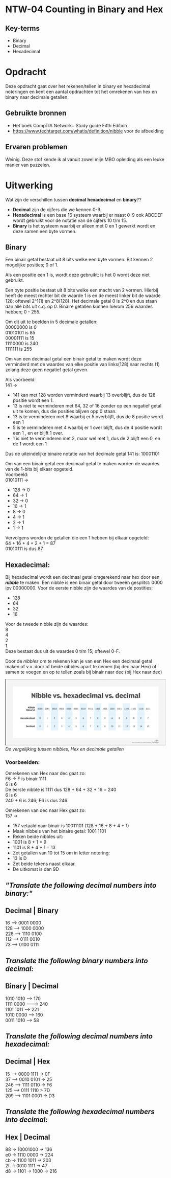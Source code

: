 # NTW-04 Counting in Binary and Hex


## Key-terms
- Binary
- Decimal
- Hexadecimal

# Opdracht
Deze opdracht gaat over het rekenen/tellen in binary en hexadecimal noteringen en kent een aantal opdrachten tot het omrekenen van hex en binary naar decimale getallen.


## Gebruikte bronnen
- Het boek CompTIA Network+ Study guide Fifth Edition
- https://www.techtarget.com/whatis/definition/nibble voor de afbeelding

## Ervaren problemen
Weinig. Deze stof kende ik al vanuit zowel mijn MBO opleiding als een leuke manier van puzzelen. 

# Uitwerking
Wat zijn de verschillen tussen **decimal** **hexadecimal** en **binary**??
- **Decimal** zijn de cijfers die we kennen 0-9.
- **Hexadecimal** is een base 16 systeem waarbij er naast 0-9 ook ABCDEF wordt gebruikt voor de notatie van de cijfers 10 t/m 15.
- **Binary** is het systeem waarbij er alleen met 0 en 1 gewerkt wordt en deze samen een byte vormen. 

## Binary
Een binair getal bestaat uit 8 bits welke een byte vormen. Bit kennen 2 mogelijke posities; 0 of 1.  

Als een positie een 1 is, wordt deze gebruikt; is het 0 wordt deze niet gebruikt.  

Een byte positie bestaat uit 8 bits welke een macht van 2 vormen. Hierbij heeft de meest rechter bit de waarde 1 is en de meest linker bit de waarde 128; oftewel 2^1(1) en 2^8(128). Het decimale getal 0 is 2^0 en dus staan dan alle bits uit c.q. op 0.
Binaire getallen kunnen hierom 256 waardes hebben; 0 - 255.


Om dit uit te beelden in 5 decimale getallen:  
00000000  is 0   
01010101 is 85  
00001111 is 15  
11110000 is 240   
1111111 is 255  

Om van een decimaal getal een binair getal te maken wordt deze verminderd met de waardes van elke positie van links(128) naar rechts (1) zolang deze geen negatief getal geven.  

Als voorbeeld:  
141 ->
- 141 kan met 128 worden verminderd waarbij 13 overblijft, dus de 128 positie wordt een 1.
- 13 is niet te verminderen met 64, 32 of 16 zonder op een negatief getal uit te komen, dus die posities blijven opp 0 staan. 
- 13 is te verminderen met 8 waarbij er 5 overblijft, dus de 8 positie wordt een 1 
- 5 is te verminderen met 4 waarbij er 1 over blijft, dus de 4 positie wordt een 1 , en er blijft 1 over.
- 1 is niet te verminderen met 2, maar wel met 1, dus de 2 blijft een 0, en de 1 wordt een 1   

Dus de uiteindelijke binaire notatie van het decimale getal 141 is: 10001101


Om van een binair getal een decimaal getal te maken worden de waardes van de 1-bits bij elkaar opgeteld.  
Voorbeeld:  
01010111 ->
- 128 -> 0   
- 64 -> 1  
- 32 -> 0  
- 16 -> 1  
- 8 -> 0  
- 4 -> 1  
- 2 -> 1  
- 1 -> 1 

Vervolgens worden de getallen die een 1 hebben bij elkaar opgeteld:  
64 + 16 + 4 + 2 + 1 = 87  
01010111 is dus 87



## Hexadecimal:
Bij hexadecimal wordt een decimaal getal omgerekend naar hex door een **_nibble_** te maken. Een nibble is een binair getal door tweeën gesplitst: 0000 ipv 00000000. 
Voor de eerste nibble zijn de waardes van de postities:  
- 128  
- 64  
- 32  
- 16  


Voor de tweede nibble zijn de waardes:  
8  
4  
2   
1  
Deze bestaat dus uit de waardes 0 t/m 15; oftewel 0-F.

Door de *nibbles* om te rekenen kan je van een Hex een decimaal getal maken of v.v. door of beide nibbles apart te nemen (bij dec naar Hex) of samen te voegen en op te tellen zoals bij binair naar dec (bij Hex naar dec) 

![De vergelijking tussen nibbles, Hex en decimale getallen](/00_includes/Networking_Images/nibble_hex_dec.png)
*De vergelijking tussen nibbles, Hex en decimale getallen*

### Voorbeelden:  
Omrekenen van Hex naar dec gaat zo:   
F6 ->
F is binair 1111  
6 is 6   
De eerste nibble is 1111 dus 128 + 64 + 32 + 16 = 240  
6 is 6  
240 + 6 is 246; F6 is dus 246.

Omrekenen van dec naar Hex gaat zo:  
157 ->
- 157 vetaald naar binair is 10011101  (128 + 16 + 8 + 4 + 1)
- Maak nibbels van het binaire getal: 1001 1101   
- Reken beide nibbles uit:
- 1001 is 8 + 1 = 9 
- 1101 is 8 + 4 + 1 = 13  
- Zet getallen van 10 tot 15 om in letter notering: 
- 13 is D  
- Zet beide tekens naast elkaar.
- De uitkomst is dan 9D



## *"Translate the following decimal numbers into binary:"* 

Decimal | Binary  
---
16   --> 0001 0000   
128 -->  1000 0000  
228 --> 1110 0100  
112 --> 0111 0010  
73  --> 0100 0111




## *Translate the following binary numbers into decimal:*  
Binary | Decimal 
---
1010 1010 --> 170  
1111 0000 ---> 240  
1101 1011 --> 221  
1010 0000 --> 160  
0011 1010 --> 58  




## *Translate the following decimal numbers into hexadecimal:*  
Decimal | Hex
---
15 --> 0000 1111 -> 0F  
37 --> 0010 0101 -> 25   
246 --> 1111 0110 -> F6  
125 --> 0111 1110 > 7D  
209 --> 1101 0001 -> D3 




## *Translate the following hexadecimal numbers into decimal:*
Hex | Decimal 
---
88 -> 10001000 -> 136  
e0 -> 1110 0000 -> 224  
cb -> 1100 1011 -> 203   
2f -> 0010 1111 -> 47  
d8 -> 1101 -> 1000 -> 216 



